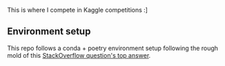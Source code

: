 This is where I compete in Kaggle competitions :]

## Environment setup

This repo follows a conda + poetry environment setup following the rough mold of this 
[StackOverflow question's top answer](https://stackoverflow.com/questions/70851048/does-it-make-sense-to-use-conda-poetry).
